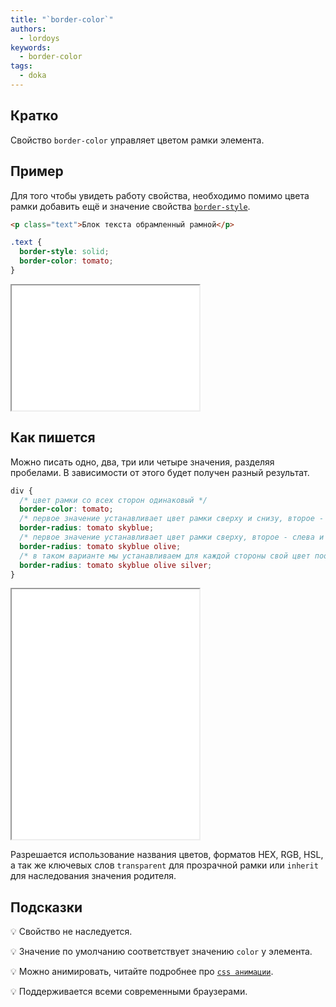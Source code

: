 ```yaml
---
title: "`border-color`"
authors:
  - lordoys
keywords:
  - border-color
tags:
  - doka
---
```


## Кратко

Свойство `border-color` управляет цветом рамки элемента.

## Пример

Для того чтобы увидеть работу свойства, необходимо помимо цвета рамки добавить ещё и значение свойства [`border-style`](/css/border-style).

```html
<p class="text">Блок текста обрамленный рамной</p>
```

```css
.text {
  border-style: solid;
  border-color: tomato;
}
```

<iframe title="Блок текста" src="demos/basic/" height="200"></iframe>

## Как пишется

Можно писать одно, два, три или четыре значения, разделяя пробелами. В зависимости от этого будет получен разный результат.

```css
div {
  /* цвет рамки со всех сторон одинаковый */
  border-color: tomato;
  /* первое значение устанавливает цвет рамки сверху и снизу, второе - слева и справа */
  border-radius: tomato skyblue;
  /* первое значение устанавливает цвет рамки сверху, второе - слева и справа, а третье - снизу */
  border-radius: tomato skyblue olive;
  /* в таком варианте мы устанавливаем для каждой стороны свой цвет поочередно для верхней, правой, нижней и левой рамки */
  border-radius: tomato skyblue olive silver;
}
```

<iframe title="Блок текста" src="demos/different-border-colors/" height="400"></iframe>

Разрешается использование названия цветов, форматов HEX, RGB, HSL, а так же ключевых слов `transparent` для прозрачной рамки или `inherit` для наследования значения родителя.

## Подсказки

💡 Свойство не наследуется.

💡 Значение по умолчанию соответствует значению `color` у элемента.

💡 Можно анимировать, читайте подробнее про [`css анимации`](/css/animation).

💡 Поддерживается всеми современными браузерами.
